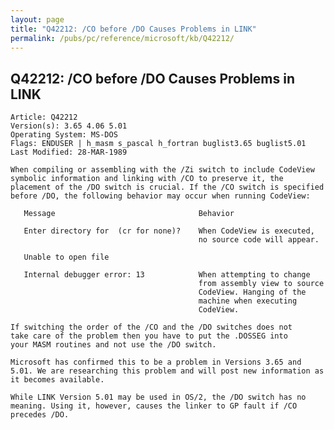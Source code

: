 ```yaml
---
layout: page
title: "Q42212: /CO before /DO Causes Problems in LINK"
permalink: /pubs/pc/reference/microsoft/kb/Q42212/
---
```


## Q42212: /CO before /DO Causes Problems in LINK

	Article: Q42212
	Version(s): 3.65 4.06 5.01
	Operating System: MS-DOS
	Flags: ENDUSER | h_masm s_pascal h_fortran buglist3.65 buglist5.01
	Last Modified: 28-MAR-1989
	
	When compiling or assembling with the /Zi switch to include CodeView
	symbolic information and linking with /CO to preserve it, the
	placement of the /DO switch is crucial. If the /CO switch is specified
	before /DO, the following behavior may occur when running CodeView:
	
	   Message                                Behavior
	
	   Enter directory for  (cr for none)?    When CodeView is executed,
	                                          no source code will appear.
	
	   Unable to open file
	
	   Internal debugger error: 13            When attempting to change
	                                          from assembly view to source
	                                          CodeView. Hanging of the
	                                          machine when executing
	                                          CodeView.
	
	If switching the order of the /CO and the /DO switches does not
	take care of the problem then you have to put the .DOSSEG into
	your MASM routines and not use the /DO switch.
	
	Microsoft has confirmed this to be a problem in Versions 3.65 and
	5.01. We are researching this problem and will post new information as
	it becomes available.
	
	While LINK Version 5.01 may be used in OS/2, the /DO switch has no
	meaning. Using it, however, causes the linker to GP fault if /CO
	precedes /DO.
